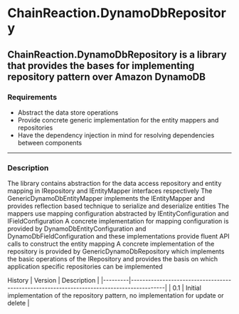 # ChainReaction.DynamoDbRepository
ChainReaction.DynamoDbRepository is a library that provides the bases for implementing repository pattern over Amazon DynamoDB
------------------
### Requirements
- Abstract the data store operations
- Provide concrete generic implementation for the entity mappers and repositories
- Have the dependency injection in mind for resolving dependencies between components
------------------
### Description
The library contains abstraction for the data access repository and entity mapping in IRepository and IEntityMapper interfaces respectively
The GenericDynamoDbEntityMapper implements the IEntityMapper and provides reflection based technique to serialize and deserialize entities
The mappers use mapping configuration abstracted by IEntityConfiguration and IFieldConfiguration
A concrete implementation for mapping configuration is provided by DynamoDbEntityConfiguration and DynamoDbFieldConfiguration 
and these implementations provide fluent API calls to construct the entity mapping 
A concrete implementation of the repository is provided by GenericDynamoDbRepository which implements the basic operations of the IRepository
and provides the basis on which application specific repositories can be implemented

History
| Version | Description |
|---------|------------------------------------------------------------------------------------------|
| 0.1     | Initial implementation of the repository pattern, no implementation for update or delete |